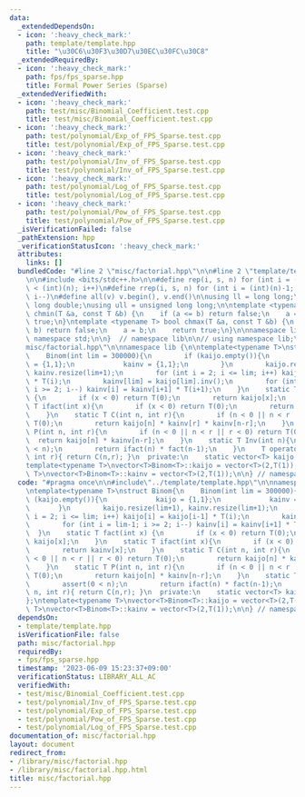 ```yaml
---
data:
  _extendedDependsOn:
  - icon: ':heavy_check_mark:'
    path: template/template.hpp
    title: "\u30C6\u30F3\u30D7\u30EC\u30FC\u30C8"
  _extendedRequiredBy:
  - icon: ':heavy_check_mark:'
    path: fps/fps_sparse.hpp
    title: Formal Power Series (Sparse)
  _extendedVerifiedWith:
  - icon: ':heavy_check_mark:'
    path: test/misc/Binomial_Coefficient.test.cpp
    title: test/misc/Binomial_Coefficient.test.cpp
  - icon: ':heavy_check_mark:'
    path: test/polynomial/Exp_of_FPS_Sparse.test.cpp
    title: test/polynomial/Exp_of_FPS_Sparse.test.cpp
  - icon: ':heavy_check_mark:'
    path: test/polynomial/Inv_of_FPS_Sparse.test.cpp
    title: test/polynomial/Inv_of_FPS_Sparse.test.cpp
  - icon: ':heavy_check_mark:'
    path: test/polynomial/Log_of_FPS_Sparse.test.cpp
    title: test/polynomial/Log_of_FPS_Sparse.test.cpp
  - icon: ':heavy_check_mark:'
    path: test/polynomial/Pow_of_FPS_Sparse.test.cpp
    title: test/polynomial/Pow_of_FPS_Sparse.test.cpp
  _isVerificationFailed: false
  _pathExtension: hpp
  _verificationStatusIcon: ':heavy_check_mark:'
  attributes:
    links: []
  bundledCode: "#line 2 \"misc/factorial.hpp\"\n\n#line 2 \"template/template.hpp\"\
    \n\n#include <bits/stdc++.h>\n\n#define rep(i, s, n) for (int i = (int)(s); i\
    \ < (int)(n); i++)\n#define rrep(i, s, n) for (int i = (int)(n)-1; i >= (int)(s);\
    \ i--)\n#define all(v) v.begin(), v.end()\n\nusing ll = long long;\nusing ld =\
    \ long double;\nusing ull = unsigned long long;\n\ntemplate <typename T> bool\
    \ chmin(T &a, const T &b) {\n    if (a <= b) return false;\n    a = b;\n    return\
    \ true;\n}\ntemplate <typename T> bool chmax(T &a, const T &b) {\n    if (a >=\
    \ b) return false;\n    a = b;\n    return true;\n}\n\nnamespace lib {\n\nusing\
    \ namespace std;\n\n}  // namespace lib\n\n// using namespace lib;\n#line 4 \"\
    misc/factorial.hpp\"\n\nnamespace lib {\n\ntemplate<typename T>\nstruct Binom{\n\
    \    Binom(int lim = 300000){\n        if (kaijo.empty()){\n            kaijo\
    \ = {1,1};\n            kainv = {1,1};\n        }\n        kaijo.resize(lim+1),\
    \ kainv.resize(lim+1);\n        for (int i = 2; i <= lim; i++) kaijo[i] = kaijo[i-1]\
    \ * T(i);\n        kainv[lim] = kaijo[lim].inv();\n        for (int i = lim-1;\
    \ i >= 2; i--) kainv[i] = kainv[i+1] * T(i+1);\n    }\n    static T fact(int x)\
    \ {\n        if (x < 0) return T(0);\n        return kaijo[x];\n    }\n    static\
    \ T ifact(int x){\n        if (x < 0) return T(0);\n        return kainv[x];\n\
    \    }\n    static T C(int n, int r){\n        if (n < 0 || n < r || r < 0) return\
    \ T(0);\n        return kaijo[n] * kainv[r] * kainv[n-r];\n    }\n    static T\
    \ P(int n, int r){\n        if (n < 0 || n < r || r < 0) return T(0);\n      \
    \  return kaijo[n] * kainv[n-r];\n    }\n    static T Inv(int n){\n        assert(0\
    \ < n);\n        return ifact(n) * fact(n-1);\n    }\n    T operator()(int n,\
    \ int r){ return C(n,r); }\n  private:\n    static vector<T> kaijo, kainv;\n};\n\
    template<typename T>\nvector<T>Binom<T>::kaijo = vector<T>(2,T(1));\ntemplate<typename\
    \ T>\nvector<T>Binom<T>::kainv = vector<T>(2,T(1));\n\n} // namespace lib\n"
  code: "#pragma once\n\n#include\"../template/template.hpp\"\n\nnamespace lib {\n\
    \ntemplate<typename T>\nstruct Binom{\n    Binom(int lim = 300000){\n        if\
    \ (kaijo.empty()){\n            kaijo = {1,1};\n            kainv = {1,1};\n \
    \       }\n        kaijo.resize(lim+1), kainv.resize(lim+1);\n        for (int\
    \ i = 2; i <= lim; i++) kaijo[i] = kaijo[i-1] * T(i);\n        kainv[lim] = kaijo[lim].inv();\n\
    \        for (int i = lim-1; i >= 2; i--) kainv[i] = kainv[i+1] * T(i+1);\n  \
    \  }\n    static T fact(int x) {\n        if (x < 0) return T(0);\n        return\
    \ kaijo[x];\n    }\n    static T ifact(int x){\n        if (x < 0) return T(0);\n\
    \        return kainv[x];\n    }\n    static T C(int n, int r){\n        if (n\
    \ < 0 || n < r || r < 0) return T(0);\n        return kaijo[n] * kainv[r] * kainv[n-r];\n\
    \    }\n    static T P(int n, int r){\n        if (n < 0 || n < r || r < 0) return\
    \ T(0);\n        return kaijo[n] * kainv[n-r];\n    }\n    static T Inv(int n){\n\
    \        assert(0 < n);\n        return ifact(n) * fact(n-1);\n    }\n    T operator()(int\
    \ n, int r){ return C(n,r); }\n  private:\n    static vector<T> kaijo, kainv;\n\
    };\ntemplate<typename T>\nvector<T>Binom<T>::kaijo = vector<T>(2,T(1));\ntemplate<typename\
    \ T>\nvector<T>Binom<T>::kainv = vector<T>(2,T(1));\n\n} // namespace lib"
  dependsOn:
  - template/template.hpp
  isVerificationFile: false
  path: misc/factorial.hpp
  requiredBy:
  - fps/fps_sparse.hpp
  timestamp: '2023-06-09 15:23:37+09:00'
  verificationStatus: LIBRARY_ALL_AC
  verifiedWith:
  - test/misc/Binomial_Coefficient.test.cpp
  - test/polynomial/Inv_of_FPS_Sparse.test.cpp
  - test/polynomial/Exp_of_FPS_Sparse.test.cpp
  - test/polynomial/Pow_of_FPS_Sparse.test.cpp
  - test/polynomial/Log_of_FPS_Sparse.test.cpp
documentation_of: misc/factorial.hpp
layout: document
redirect_from:
- /library/misc/factorial.hpp
- /library/misc/factorial.hpp.html
title: misc/factorial.hpp
---
```

